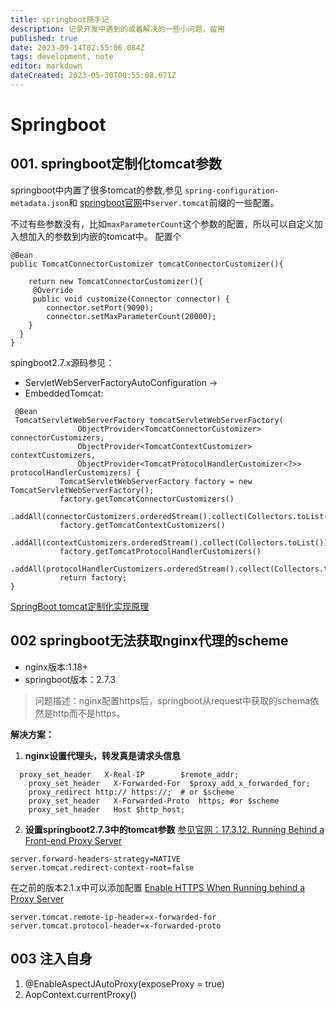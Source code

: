 ```yaml
---
title: springboot随手记
description: 记录开发中遇到的或着解决的一些小问题，留用
published: true
date: 2023-09-14T02:55:06.084Z
tags: development, note
editor: markdown
dateCreated: 2023-05-30T08:55:08.671Z
---
```


# Springboot
 

## 001. springboot定制化tomcat参数
  springboot中内置了很多tomcat的参数,参见
  `spring-configuration-metadata.json`和 [springboot官网](https://docs.spring.io/spring-boot/docs/current/reference/htmlsingle/#appendix.application-properties.server)中`server.tomcat`前缀的一些配置。
  
  不过有些参数没有，比如`maxParameterCount`这个参数的配置，所以可以自定义加入想加入的参数到内嵌的tomcat中。
  配置个
  
```
@Bean
public TomcatConnectorCustomizer tomcatConnectorCustomizer(){
	
	return new TomcatConnectorCustomizer(){
     @Override
     public void customize(Connector connector) {
        connector.setPort(9090);
        connector.setMaxParameterCount(20000);
    }
  }
}
```
spingboot2.7.x源码参见：
- ServletWebServerFactoryAutoConfiguration → 
- EmbeddedTomcat:
 
 ```
  @Bean 
  TomcatServletWebServerFactory tomcatServletWebServerFactory(
				ObjectProvider<TomcatConnectorCustomizer> connectorCustomizers,
				ObjectProvider<TomcatContextCustomizer> contextCustomizers,
				ObjectProvider<TomcatProtocolHandlerCustomizer<?>> protocolHandlerCustomizers) {
			TomcatServletWebServerFactory factory = new TomcatServletWebServerFactory();
			factory.getTomcatConnectorCustomizers()
					.addAll(connectorCustomizers.orderedStream().collect(Collectors.toList()));
			factory.getTomcatContextCustomizers()
					.addAll(contextCustomizers.orderedStream().collect(Collectors.toList()));
			factory.getTomcatProtocolHandlerCustomizers()
					.addAll(protocolHandlerCustomizers.orderedStream().collect(Collectors.toList()));
			return factory;
 }
 ```
  
[SpringBoot tomcat定制化实现原理](https://blog.csdn.net/guiyiba/article/details/121785184)
  
## 002 springboot无法获取nginx代理的scheme
- nginx版本:1.18+
- springboot版本：2.7.3
> 问题描述：nginx配置https后，springboot从request中获取的schema依然是http而不是https。

**解决方案：**
1. **nginx设置代理头，转发真是请求头信息**
```
  proxy_set_header   X-Real-IP        $remote_addr;
	proxy_set_header   X-Forwarded-For  $proxy_add_x_forwarded_for;
	proxy_redirect http:// https://;  # or $scheme
	proxy_set_header   X-Forwarded-Proto  https; #or $scheme
	proxy_set_header   Host $http_host;
```
2. **设置springboot2.7.3中的tomcat参数**
 [参见官网：17.3.12. Running Behind a Front-end Proxy Server](https://docs.spring.io/spring-boot/docs/2.7.3/reference/htmlsingle/#howto.webserver.use-behind-a-proxy-server)
```
server.forward-headers-strategy=NATIVE
server.tomcat.redirect-context-root=false
```

在之前的版本2.1.x中可以添加配置
[Enable HTTPS When Running behind a Proxy Server](https://docs.spring.io/spring-boot/docs/2.1.x/reference/html/howto-security.html)
```
server.tomcat.remote-ip-header=x-forwarded-for
server.tomcat.protocol-header=x-forwarded-proto
```

## 003 注入自身
1. @EnableAspectJAutoProxy(exposeProxy = true)
2. AopContext.currentProxy()